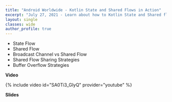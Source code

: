 ```yaml
---
title: "Android Worldwide - Kotlin State and Shared Flows in Action"
excerpt: "July 27, 2021 - Learn about how to Kotlin State and Shared flows."
layout: single
classes: wide
author_profile: true
---
```


- State Flow
- Shared Flow
- Broadcast Channel vs Shared Flow
- Shared Flow Sharing Strategies
- Buffer Overflow Strategies


**Video**

{% include video id="SA0Ti3_GlyQ" provider="youtube" %}


**Slides**

<script async class="speakerdeck-embed" data-id="f4c8ec9d37504089866df501b6593be8" data-ratio="1.77777777777778" src="//speakerdeck.com/assets/embed.js"></script>

